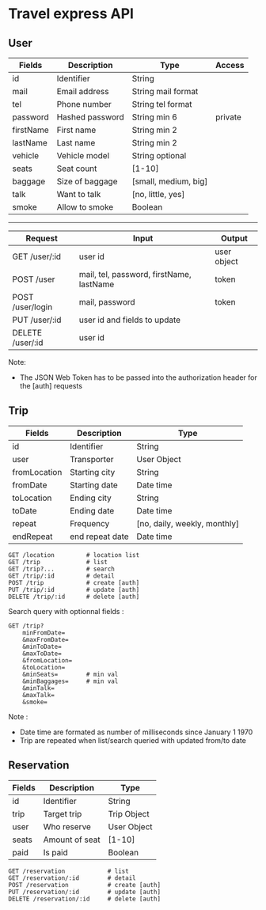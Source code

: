 # Travel express API

## User

Fields   |Description   |Type|Access
---------|--------------|---|---
id       |Identifier    |String
mail     |Email address |String mail format
tel      |Phone number  |String tel format
password |Hashed password|String min 6 | private
firstName|First name    |String min 2
lastName |Last name     |String min 2
vehicle  |Vehicle model |String optional
seats    |Seat count    |[1-10]
baggage  |Size of baggage|[small, medium, big]
talk     |Want to talk  |[no, little, yes]
smoke    |Allow to smoke|Boolean

---

Request|Input|Output
---|---|---
GET /user/:id|user id|user object
POST /user|mail, tel, password, firstName, lastName|token
POST /user/login|mail, password|token
PUT /user/:id|user id and fields to update|
DELETE /user/:id|user id|

Note:
- The JSON Web Token has to be passed into the authorization header for the [auth] requests

## Trip

Fields      |Description   |Type 
------------|--------------|---
id          |Identifier    |String
user        |Transporter   |User Object
fromLocation|Starting city |String
fromDate    |Starting date |Date time
toLocation  |Ending city   |String
toDate      |Ending date   |Date time
repeat      |Frequency     |[no, daily, weekly, monthly]
endRepeat   |end repeat date|Date time

```http
GET /location         # location list
GET /trip             # list
GET /trip?...         # search
GET /trip/:id         # detail
POST /trip            # create [auth]
PUT /trip/:id         # update [auth]
DELETE /trip/:id      # delete [auth]
```

Search query with optionnal fields :

```http
GET /trip?
    minFromDate=
    &maxFromDate=
    &minToDate=
    &maxToDate=
    &fromLocation=
    &toLocation=
    &minSeats=        # min val
    &minBaggages=     # min val
    &minTalk=
    &maxTalk=
    &smoke=
```

Note :
- Date time are formated as number of milliseconds since January 1 1970
- Trip are repeated when list/search queried with updated from/to date

## Reservation


Fields      |Description   |Type 
------------|--------------|---
id          |Identifier    |String
trip        |Target trip   |Trip Object
user        |Who reserve   |User Object
seats       |Amount of seat|[1-10]
paid        |Is paid       | Boolean

```http
GET /reservation            # list
GET /reservation/:id        # detail
POST /reservation           # create [auth]
PUT /reservation/:id        # update [auth]
DELETE /reservation/:id     # delete [auth]
```